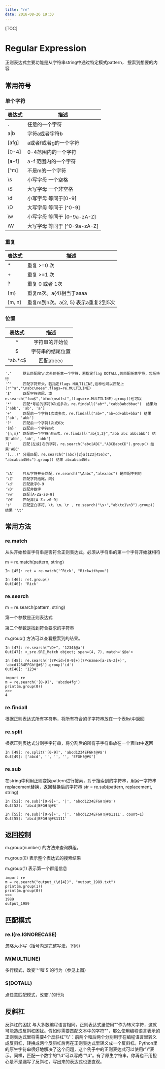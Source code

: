 ```yaml
---
title: "re"
date: 2018-08-26 19:30
---
```


[TOC]

# Regular Expression

正则表达式主要功能是从字符串string中通过特定模式pattern， 搜索到想要的内容



## 常用符号

### 单个字符

| 表达式 | 描述                         |
| ------ | ---------------------------- |
| .      | 任意的一个字符               |
| a\|b   | 字符a或者字符b               |
| [afg]  | a或者f或者g的一个字符        |
| [0-4]  | 0-4范围内的一个字符          |
| [a-f]  | a-f 范围内的一个字符         |
| [^m]   | 不是m的一个字符              |
| \s     | 小写字母 一个空格            |
| \S     | 大写字母 一个非空格          |
| \d     | 小写字母 等同于[0-9]         |
| \D     | 大写字母 等同于 [^0-9]       |
| \w     | 小写字母 等同于 [0-9a-zA-Z]  |
| \W     | 大写字母 等同于 [^0-9a-zA-Z] |

### 重复

| 表达式| 描述|
|-|-|
| * | 重复 >=0 次|
| + | 重复 >=1 次|
| ? | 重复 0 或者 1次|
| {m} | 重复m次。a{4}相当于aaaa|
| {m, n} | 重复m到n次。a{2, 5} 表示a重复2到5次|



### 位置

| 表达式  |       描述       |
| :-----: | :--------------: |
|    ^    |  字符串的开始位  |
|    $    | 字符串的结尾位置 |
| ^ab.*c$ |    匹配abeec     |



```
'.'     默认匹配除\n之外的任意一个字符，若指定flag DOTALL,则匹配任意字符，包括换行
'^'     匹配字符开头，若指定flags MULTILINE,这种也可以匹配上(r"^a","\nabc\neee",flags=re.MULTILINE)
'$'     匹配字符结尾，或e.search("foo$","bfoo\nsdfsf",flags=re.MULTILINE).group()也可以
'*'     匹配*号前的字符0次或多次，re.findall("ab*","cabb3abcbbac")  结果为['abb', 'ab', 'a']
'+'     匹配前一个字符1次或多次，re.findall("ab+","ab+cd+abb+bba") 结果['ab', 'abb']
'?'     匹配前一个字符1次或0次
'{m}'   匹配前一个字符m次
'{n,m}' 匹配前一个字符n到m次，re.findall("ab{1,3}","abb abc abbcbbb") 结果'abb', 'ab', 'abb']
'|'     匹配|左或|右的字符，re.search("abc|ABC","ABCBabcCD").group() 结果'ABC'
'(...)' 分组匹配，re.search("(abc){2}a(123|456)c", "abcabca456c").group() 结果 abcabca456c
 
 
'\A'    只从字符开头匹配，re.search("\Aabc","alexabc") 是匹配不到的
'\Z'    匹配字符结尾，同$
'\d'    匹配数字0-9
'\D'    匹配非数字
'\w'    匹配[A-Za-z0-9]
'\W'    匹配非[A-Za-z0-9]
's'     匹配空白字符、\t、\n、\r , re.search("\s+","ab\tc1\n3").group() 结果 '\t'

```



## 常用方法

### re.match 

从头开始检查字符串是否符合正则表达式。必须从字符串的第一个字符开始就相符

m = re.match(pattern, string)

```
In [45]: ret = re.match('^Rick', "Rickwithyou")

In [46]: ret.group()
Out[46]: 'Rick'
```





### re.search 

m = re.search(pattern, string)

第一个参数是正则表达式

第二个参数是找到符合要求的字符串

m.group() 方法可以查看搜索到的结果。

```
In [47]: re.search("\D+", '1234$@a')
Out[47]: <_sre.SRE_Match object; span=(4, 7), match='$@a'>

In [48]: re.search('(?P<id>[0-9]+)(?P<name>[a-zA-Z]+)', 'abcd1234EFGh!@#$').group('id')
Out[48]: '1234'
```

```
import re
m = re.search('[0-9]', 'abcde4fg')
print(m.group(0))
>>>
4
```



### re.findall 

根据正则表达式所有字符串，将所有符合的子字符串放在一个表list中返回



### re.split

根据正则表达式分割字字符串，将分割后的所有子字符串放在一个表list中返回

```
In [49]: re.split('[0-9]', 'abcd1234EFGH!@#$')
Out[49]: ['abcd', '', '', '', 'EFGH!@#$']
```





### re.sub      

在string中利用正则变换pattern进行搜索，对于搜索到的字符串，用另一字符串replacement替换，返回替换后的字符串
str = re.sub(pattern, replacement, string)

```
In [52]: re.sub('[0-9]+', '|', 'abcd1234EFGH!@#$')
Out[52]: 'abcd|EFGH!@#$'

In [55]: re.sub('[0-9]+', '|', 'abcd1234EFGH!@#$1111', count=1)
Out[55]: 'abcd|EFGH!@#$1111'
```



## 返回控制

m.group(number) 的方法来查询群组。

m.group(0) 表示整个表达式的搜索结果

m.group(1) 表示第一个群组信息

```
import re
m = re.search("output_(\d{4})", "output_1989.txt")
print(m.group(1))
print(m.group(0))
>>>
1989
output_1989
```



## 匹配模式

### re.I(re.IGNORECASE)

忽略大小写（括号内是完整写法，下同）



### M(MULTILINE)

多行模式，改变'^'和'$'的行为（参见上图）



### S(DOTALL)

点任意匹配模式，改变'.'的行为





## 反斜杠

反斜杠的困扰 与大多数编程语言相同，正则表达式里使用"\"作为转义字符，这就可能造成反斜杠困扰。假如你需要匹配文本中的字符"\"，那么使用编程语言表示的正则表达式里将需要4个反斜杠"\\\\"：前两个和后两个分别用于在编程语言里转义成反斜杠，转换成两个反斜杠后再在正则表达式里转义成一个反斜杠。Python里的原生字符串很好地解决了这个问题，这个例子中的正则表达式可以使用r"\\"表示。同样，匹配一个数字的"\\d"可以写成r"\d"。有了原生字符串，你再也不用担心是不是漏写了反斜杠，写出来的表达式也更直观。 

